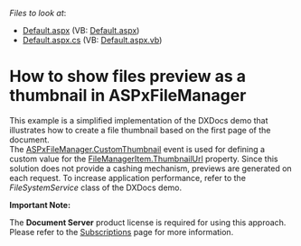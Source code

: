<!-- default file list -->
*Files to look at*:

* [Default.aspx](./CS/Default.aspx) (VB: [Default.aspx](./VB/Default.aspx))
* [Default.aspx.cs](./CS/Default.aspx.cs) (VB: [Default.aspx.vb](./VB/Default.aspx.vb))
<!-- default file list end -->
# How to show files preview as a thumbnail in ASPxFileManager


<p>This example is a simplified implementation of the DXDocs demo that illustrates how to create a file thumbnail based on the first page of the document. <br>The <a href="https://documentation.devexpress.com/#AspNet/DevExpressWebASPxFileManager_CustomThumbnailtopic">ASPxFileManager.CustomThumbnail</a> event is used for defining a custom value for the <a href="https://documentation.devexpress.com/#AspNet/DevExpressWebFileManagerItem_ThumbnailUrltopic">FileManagerItem.ThumbnailUrl</a> property. Since this solution does not provide a cashing mechanism, previews are generated on each request. To increase application performance, refer to the <em>FileSystemService</em> class of the DXDocs demo.</p>
<p><strong>Important Note:</strong></p>
<p>The <strong>Document Server</strong> product license is required for using this approach. Please refer to the <a href="https://www.devexpress.com/Subscriptions/"><u>Subscriptions</u></a> page for more information.</p>

<br/>


